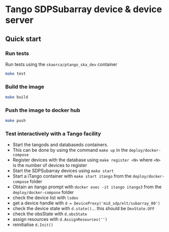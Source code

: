 # Tango SDPSubarray device & device server

## Quick start

### Run tests

Run tests using the `skaorca/ptango_ska_dev` container

```bash
make test
```

### Build the image

```bash
make build
```

### Push the image to docker hub

```bash
make push
```

### Test interactively with a Tango facility

- Start the tangods and databaseds containers.
- This can be done by using the command `make up` in the `deploy/docker-compose`
- Register devices with the database using `make register <N>` where `<N>` is
  the number of devices to register
- Start the SDPSubarray devices using `make start`
- Start a iTango container with `make start itango` from the
  `deploy/docker-compose` folder
- Obtain an itango prompt with `docker exec -it itango itango3` from the
  `deploy/docker-compose` folder
- check the device list with `lsdev`
- get a device handle with `d = DeviceProxy('mid_sdp/elt/subarray_00')`
- check the device state with `d.state()`... this should be `DevState.OFF`
- check the obsState with `d.obsState`
- assign resources with `d.AssignResources('')`
- reinitialise `d.Init()`   
 
